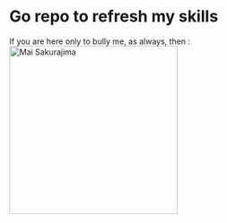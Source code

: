 # Go repo to refresh my skills

If you are here only to bully me, as always, then :
<br>
<img src="https://media1.tenor.com/m/UXp3rdEKVeAAAAAd/mai-sakurajima.gif" alt="Mai Sakurajima" width="300" />
<br>

